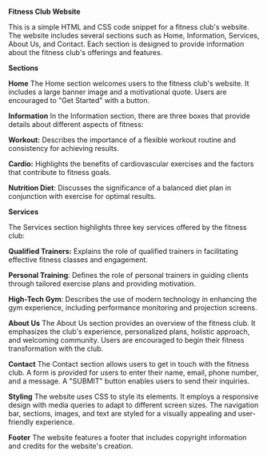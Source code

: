 **Fitness Club Website**

This is a simple HTML and CSS code snippet for a fitness club's website. The website includes several sections such as Home, Information, Services, About Us, and Contact. Each section is designed to provide information about the fitness club's offerings and features.

**Sections**

**Home**
The Home section welcomes users to the fitness club's website. It includes a large banner image and a motivational quote. Users are encouraged to "Get Started" with a button.

**Information**
In the Information section, there are three boxes that provide details about different aspects of fitness:

**Workout:** Describes the importance of a flexible workout routine and consistency for achieving results.

**Cardio:** Highlights the benefits of cardiovascular exercises and the factors that contribute to fitness goals.

**Nutrition Diet**: Discusses the significance of a balanced diet plan in conjunction with exercise for optimal results.

**Services**

The Services section highlights three key services offered by the fitness club:

**Qualified Trainers:** Explains the role of qualified trainers in facilitating effective fitness classes and engagement.

**Personal Training**: Defines the role of personal trainers in guiding clients through tailored exercise plans and providing motivation.

**High-Tech Gym**: Describes the use of modern technology in enhancing the gym experience, including performance monitoring and projection screens.

**About Us**
The About Us section provides an overview of the fitness club. It emphasizes the club's experience, personalized plans, holistic approach, and welcoming community. Users are encouraged to begin their fitness transformation with the club.

**Contact**
The Contact section allows users to get in touch with the fitness club. A form is provided for users to enter their name, email, phone number, and a message. A "SUBMIT" button enables users to send their inquiries.

**Styling**
The website uses CSS to style its elements. It employs a responsive design with media queries to adapt to different screen sizes. The navigation bar, sections, images, and text are styled for a visually appealing and user-friendly experience.

**Footer**
The website features a footer that includes copyright information and credits for the website's creation.





